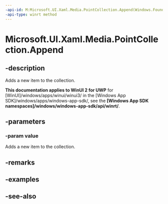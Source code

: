 ```yaml
---
-api-id: M:Microsoft.UI.Xaml.Media.PointCollection.Append(Windows.Foundation.Point)
-api-type: winrt method
---
```


<!-- Method syntax
public void Append(Windows.Foundation.Point value)
-->

# Microsoft.UI.Xaml.Media.PointCollection.Append

## -description
Adds a new item to the collection.

**This documentation applies to WinUI 2 for UWP** for [WinUI]/windows/apps/winui/winui3/ in the [Windows App SDK]/windows/apps/windows-app-sdk/, see the **[Windows App SDK namespaces]/windows/windows-app-sdk/api/winrt/**.

## -parameters
### -param value
Adds a new item to the collection.

## -remarks

## -examples

## -see-also
